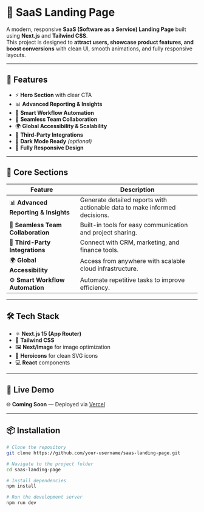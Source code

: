 # 🚀 SaaS Landing Page

A modern, responsive **SaaS (Software as a Service) Landing Page** built using **Next.js** and **Tailwind CSS**.  
This project is designed to **attract users, showcase product features, and boost conversions** with clean UI, smooth animations, and fully responsive layouts.

---

## 🌟 Features

- ⚡ **Hero Section** with clear CTA
- 📊 **Advanced Reporting & Insights**
- 🤖 **Smart Workflow Automation**
- 👥 **Seamless Team Collaboration**
- 🌍 **Global Accessibility & Scalability**
- 🔗 **Third-Party Integrations**
- 🌙 **Dark Mode Ready** *(optional)*
- 📱 **Fully Responsive Design**

---

## 🧠 Core Sections

| Feature | Description |
|---------|-------------|
| 📊 **Advanced Reporting & Insights** | Generate detailed reports with actionable data to make informed decisions. |
| 🤝 **Seamless Team Collaboration** | Built-in tools for easy communication and project sharing. |
| 🔗 **Third-Party Integrations** | Connect with CRM, marketing, and finance tools. |
| 🌍 **Global Accessibility** | Access from anywhere with scalable cloud infrastructure. |
| ⚙️ **Smart Workflow Automation** | Automate repetitive tasks to improve efficiency. |

---

## 🛠️ Tech Stack

- ⚛️ **Next.js 15 (App Router)**
- 💨 **Tailwind CSS**
- 🖼️ **Next/Image** for image optimization
- 🎯 **Heroicons** for clean SVG icons
- 💻 **React** components

---

## 🔗 Live Demo

🌐 **Coming Soon** — Deployed via [Vercel](saas-landing-page-bh650zjyq-refokus-68e1cf3d.vercel.app)

---

## 📦 Installation

```bash
# Clone the repository
git clone https://github.com/your-username/saas-landing-page.git

# Navigate to the project folder
cd saas-landing-page

# Install dependencies
npm install

# Run the development server
npm run dev


